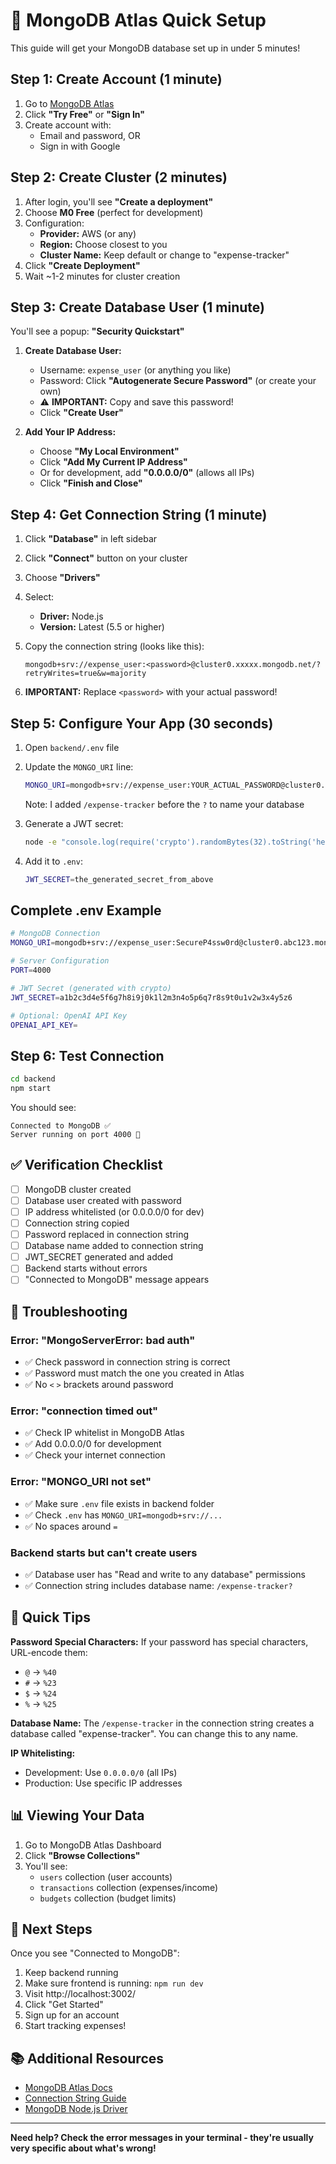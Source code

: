 # 🍃 MongoDB Atlas Quick Setup

This guide will get your MongoDB database set up in under 5 minutes!

## Step 1: Create Account (1 minute)

1. Go to [MongoDB Atlas](https://www.mongodb.com/cloud/atlas)
2. Click **"Try Free"** or **"Sign In"**
3. Create account with:
   - Email and password, OR
   - Sign in with Google

## Step 2: Create Cluster (2 minutes)

1. After login, you'll see **"Create a deployment"**
2. Choose **M0 Free** (perfect for development)
3. Configuration:
   - **Provider:** AWS (or any)
   - **Region:** Choose closest to you
   - **Cluster Name:** Keep default or change to "expense-tracker"
4. Click **"Create Deployment"**
5. Wait ~1-2 minutes for cluster creation

## Step 3: Create Database User (1 minute)

You'll see a popup: **"Security Quickstart"**

1. **Create Database User:**
   - Username: `expense_user` (or anything you like)
   - Password: Click **"Autogenerate Secure Password"** (or create your own)
   - ⚠️ **IMPORTANT:** Copy and save this password!
   - Click **"Create User"**

2. **Add Your IP Address:**
   - Choose **"My Local Environment"**
   - Click **"Add My Current IP Address"**
   - Or for development, add **"0.0.0.0/0"** (allows all IPs)
   - Click **"Finish and Close"**

## Step 4: Get Connection String (1 minute)

1. Click **"Database"** in left sidebar
2. Click **"Connect"** button on your cluster
3. Choose **"Drivers"**
4. Select:
   - **Driver:** Node.js
   - **Version:** Latest (5.5 or higher)
5. Copy the connection string (looks like this):
   ```
   mongodb+srv://expense_user:<password>@cluster0.xxxxx.mongodb.net/?retryWrites=true&w=majority
   ```

6. **IMPORTANT:** Replace `<password>` with your actual password!

## Step 5: Configure Your App (30 seconds)

1. Open `backend/.env` file
2. Update the `MONGO_URI` line:
   ```bash
   MONGO_URI=mongodb+srv://expense_user:YOUR_ACTUAL_PASSWORD@cluster0.xxxxx.mongodb.net/expense-tracker?retryWrites=true&w=majority
   ```
   
   Note: I added `/expense-tracker` before the `?` to name your database

3. Generate a JWT secret:
   ```bash
   node -e "console.log(require('crypto').randomBytes(32).toString('hex'))"
   ```
   
4. Add it to `.env`:
   ```bash
   JWT_SECRET=the_generated_secret_from_above
   ```

## Complete .env Example

```bash
# MongoDB Connection
MONGO_URI=mongodb+srv://expense_user:SecureP4ssw0rd@cluster0.abc123.mongodb.net/expense-tracker?retryWrites=true&w=majority

# Server Configuration
PORT=4000

# JWT Secret (generated with crypto)
JWT_SECRET=a1b2c3d4e5f6g7h8i9j0k1l2m3n4o5p6q7r8s9t0u1v2w3x4y5z6

# Optional: OpenAI API Key
OPENAI_API_KEY=
```

## Step 6: Test Connection

```bash
cd backend
npm start
```

You should see:
```
Connected to MongoDB ✅
Server running on port 4000 🚀
```

## ✅ Verification Checklist

- [ ] MongoDB cluster created
- [ ] Database user created with password
- [ ] IP address whitelisted (or 0.0.0.0/0 for dev)
- [ ] Connection string copied
- [ ] Password replaced in connection string
- [ ] Database name added to connection string
- [ ] JWT_SECRET generated and added
- [ ] Backend starts without errors
- [ ] "Connected to MongoDB" message appears

## 🔧 Troubleshooting

### Error: "MongoServerError: bad auth"
- ✅ Check password in connection string is correct
- ✅ Password must match the one you created in Atlas
- ✅ No `<` `>` brackets around password

### Error: "connection timed out"
- ✅ Check IP whitelist in MongoDB Atlas
- ✅ Add 0.0.0.0/0 for development
- ✅ Check your internet connection

### Error: "MONGO_URI not set"
- ✅ Make sure `.env` file exists in backend folder
- ✅ Check `.env` has `MONGO_URI=mongodb+srv://...`
- ✅ No spaces around `=`

### Backend starts but can't create users
- ✅ Database user has "Read and write to any database" permissions
- ✅ Connection string includes database name: `/expense-tracker?`

## 🎯 Quick Tips

**Password Special Characters:**
If your password has special characters, URL-encode them:
- `@` → `%40`
- `#` → `%23`
- `$` → `%24`
- `%` → `%25`

**Database Name:**
The `/expense-tracker` in the connection string creates a database called "expense-tracker". You can change this to any name.

**IP Whitelisting:**
- Development: Use `0.0.0.0/0` (all IPs)
- Production: Use specific IP addresses

## 📊 Viewing Your Data

1. Go to MongoDB Atlas Dashboard
2. Click **"Browse Collections"**
3. You'll see:
   - `users` collection (user accounts)
   - `transactions` collection (expenses/income)
   - `budgets` collection (budget limits)

## 🚀 Next Steps

Once you see "Connected to MongoDB":

1. Keep backend running
2. Make sure frontend is running: `npm run dev`
3. Visit http://localhost:3002/
4. Click "Get Started"
5. Sign up for an account
6. Start tracking expenses!

## 📚 Additional Resources

- [MongoDB Atlas Docs](https://docs.atlas.mongodb.com/)
- [Connection String Guide](https://www.mongodb.com/docs/manual/reference/connection-string/)
- [MongoDB Node.js Driver](https://www.mongodb.com/docs/drivers/node/current/)

---

**Need help? Check the error messages in your terminal - they're usually very specific about what's wrong!**
